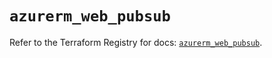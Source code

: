 # `azurerm_web_pubsub`

Refer to the Terraform Registry for docs: [`azurerm_web_pubsub`](https://registry.terraform.io/providers/hashicorp/azurerm/3.90.0/docs/resources/web_pubsub).

